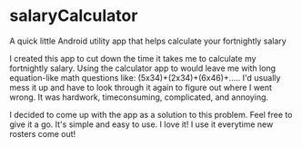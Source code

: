 # salaryCalculator
A quick little Android utility app that helps calculate your fortnightly salary

I created this app to cut down the time it takes me to calculate my fortnightly salary. Using the calculator app to would 
leave me with long equation-like math questions like: (5x34)+(2x34)+(6x46)+.....
I'd usually mess it up and have to look through it again to figure out where I went wrong. It was hardwork, timeconsuming, complicated,
and annoying. 

I decided to come up with the app as a solution to this problem. Feel free to give it a go. It's simple and easy to use.
I love it! I use it everytime new rosters come out! 

